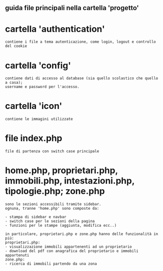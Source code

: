 ## guida file principali nella cartella 'progetto'

# cartella 'authentication'
    contiene i file a tema autenticazione, come login, logout e controllo del cookie

# cartella 'config'
    contiene dati di accesso al database (sia quello scolastico che quello a casa);
    username e password per l'accesso.

# cartella 'icon'
    contiene le immagini utilizzate

# file index.php
    file di partenza con switch case principale

# home.php, proprietari.php, immobili.php, intestazioni.php, tipologie.php; zone.php
    sono le sezioni accessibili tramite sidebar.
    ognuna, tranne 'home.php' sono composte da:

    - stampa di sidebar e navbar
    - switch case per le sezioni della pagina
    - funzioni per le stampe (aggiunta, modifica ecc..)

    in particolare, proprietari.php e zone.php hanno delle funzionalità in più:
    proprietari.php: 
    - visualizzazione immobili appartenenti ad un proprietario
    - download del pdf con anagrafica del proprietario e immobili appartenuti
    zone.php:
    - ricerca di immobili partendo da una zona